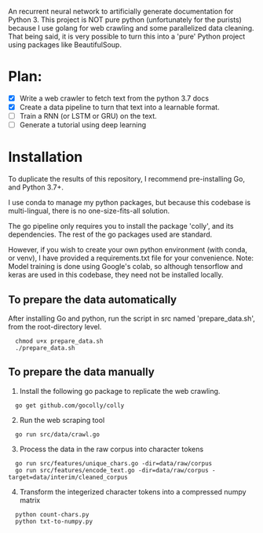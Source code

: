 An recurrent neural network to artificially generate documentation for Python 3.
This project is NOT pure python (unfortunately for the purists) because I use golang
for web crawling and some parallelized data cleaning. That being said, it is
very possible to turn this into a 'pure' Python project using packages like BeautifulSoup.

# Plan:
- [x] Write a web crawler to fetch text from the python 3.7 docs
- [x] Create a data pipeline to turn that text into a learnable format.
- [ ] Train a RNN (or LSTM or GRU) on the text.
- [ ] Generate a tutorial using deep learning

# Installation
To duplicate the results of this repository, I recommend pre-installing Go,
and Python 3.7+.

I use conda to manage my python packages, but because this
codebase is multi-lingual, there is no one-size-fits-all solution.

The go pipeline only requires you to install the package 'colly',
and its dependencies. The rest of the go packages used are standard.

However, if you wish to create your own python environment (with conda, or venv),
I have provided a requirements.txt file for your convenience.
Note: Model training is done using Google's colab, so although tensorflow and keras
are used in this codebase, they need not be installed locally.

## To prepare the data automatically
After installing Go and python, run the script in src named 'prepare_data.sh',
from the root-directory level.
```
  chmod u+x prepare_data.sh
  ./prepare_data.sh
```

## To prepare the data manually
1. Install the following go package to replicate the web crawling.
```
  go get github.com/gocolly/colly
```
2. Run the web scraping tool
```
  go run src/data/crawl.go
```
3. Process the data in the raw corpus into character tokens
```
  go run src/features/unique_chars.go -dir=data/raw/corpus
  go run src/features/encode_text.go -dir=data/raw/corpus -target=data/interim/cleaned_corpus
```
4. Transform the integerized character tokens into a compressed numpy matrix
```
  python count-chars.py
  python txt-to-numpy.py
```
